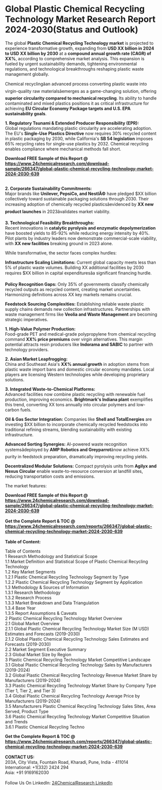 <h1>Global Plastic Chemical Recycling Technology Market Research Report 2024-2030(Status and Outlook)</h1><p>The global <strong>Plastic Chemical Recycling Technology market</strong> is projected to experience transformative growth, expanding from <strong>USD XX billion in 2024 to USD XX billion by 2030</strong> at a <strong>compound annual growth rate (CAGR) of XX%</strong>, according to comprehensive market analysis. This expansion is fueled by urgent sustainability demands, tightening environmental regulations, and technological breakthroughs reshaping plastic waste management globally.</p><p>Chemical recyclingâan advanced process converting plastic waste into virgin-quality raw materialsâemerges as a game-changing solution, offering <strong>superior circularity compared to mechanical recycling</strong>. Its ability to handle contaminated and mixed plastics positions it as critical infrastructure for achieving <strong>EU Circular Economy Package targets and U.S. EPA sustainability goals</strong>.</p><p><strong>1. Regulatory Tsunami &amp; Extended Producer Responsibility (EPR):</strong><br>
Global regulations mandating plastic circularity are accelerating adoption. The EU's <strong>Single-Use Plastics Directive</strong> now requires 30% recycled content in plastic packaging by 2030, while California's <strong>SB 54 legislation</strong> imposes 65% recycling rates for single-use plastics by 2032. Chemical recycling enables compliance where mechanical methods fall short.</p><div><b>Download FREE Sample of this Report @ 
            <a href="https://www.24chemicalresearch.com/download-sample/266347/global-plastic-chemical-recycling-technology-market-2024-2030-639">
            https://www.24chemicalresearch.com/download-sample/266347/global-plastic-chemical-recycling-technology-market-2024-2030-639</a></b></div><br><p><strong>2. Corporate Sustainability Commitments:</strong><br>
Major brands like <strong>Unilever, PepsiCo, and NestlÃ©</strong> have pledged $XX billion collectively toward sustainable packaging solutions through 2030. Their increasing adoption of chemically recycled plasticsâevidenced by <strong>XX new product launches</strong> in 2023âvalidates market viability.</p><p><strong>3. Technological Feasibility Breakthroughs:</strong><br>
Recent innovations in <strong>catalytic pyrolysis and enzymatic depolymerization</strong> have boosted yields to 85-92% while reducing energy intensity by 40%. Pilot plants by industry leaders now demonstrate commercial-scale viability, with <strong>XX new facilities</strong> breaking ground in 2023 alone.</p><p>While transformative, the sector faces complex hurdles:</p><p><strong>Infrastructure Scaling Limitations:</strong> Current global capacity meets less than 5% of plastic waste volumes. Building XX additional facilities by 2030 requires $XX billion in capital expendituresâa significant financing hurdle.</p><p><strong>Policy Recognition Gaps:</strong> Only 35% of governments classify chemically recycled outputs as recycled content, creating market uncertainties. Harmonizing definitions across XX key markets remains crucial.</p><p><strong>Feedstock Sourcing Complexities:</strong> Establishing reliable waste plastic supply chains demands new collection infrastructures. Partnerships with waste management firms like <strong>Veolia and Waste Management</strong> are becoming strategic imperatives.</p><p><strong>1. High-Value Polymer Production:</strong><br>
Food-grade PET and medical-grade polypropylene from chemical recycling command <strong>XX% price premiums</strong> over virgin alternatives. This margin potential attracts resin producers like <strong>Indorama and SABIC</strong> to partner with technology providers.</p><p><strong>2. Asian Market Leapfrogging:</strong><br>
China and Southeast Asia's <strong>XX% annual growth</strong> in adoption stems from plastic waste import bans and domestic circular economy mandates. Local players are licensing Western technologies while developing proprietary solutions.</p><p><strong>3. Integrated Waste-to-Chemical Platforms:</strong><br>
Advanced facilities now combine plastic recycling with renewable fuel production, improving economics. <strong>Brightmark's Indiana plant</strong> exemplifies this trend, converting XX tons annually into circular polymers and low-carbon fuels.</p><p><strong>Oil &amp; Gas Sector Integration:</strong> Companies like <strong>Shell and TotalEnergies</strong> are investing $XX billion to incorporate chemically recycled feedstocks into traditional refining streams, blending sustainability with existing infrastructure.</p><p><strong>Advanced Sorting Synergies:</strong> AI-powered waste recognition systemsâdeployed by <strong>AMP Robotics and Greyparrot</strong>ânow achieve XX% purity in feedstock preparation, dramatically improving recycling yields.</p><p><strong>Decentralized Modular Solutions:</strong> Compact pyrolysis units from <strong>Agilyx and Nexus Circular</strong> enable waste-to-resource conversion at landfill sites, reducing transportation costs and emissions.</p><p>The market features:</p><div><b>Download FREE Sample of this Report @ 
            <a href="https://www.24chemicalresearch.com/download-sample/266347/global-plastic-chemical-recycling-technology-market-2024-2030-639">
            https://www.24chemicalresearch.com/download-sample/266347/global-plastic-chemical-recycling-technology-market-2024-2030-639</a></b></div><br><div><b>Get the Complete Report & TOC @ 
            <a href="https://www.24chemicalresearch.com/reports/266347/global-plastic-chemical-recycling-technology-market-2024-2030-639">
            https://www.24chemicalresearch.com/reports/266347/global-plastic-chemical-recycling-technology-market-2024-2030-639</a></b></div><br>
            <b>Table of Content:</b><p>Table of Contents<br />
1 Research Methodology and Statistical Scope<br />
1.1 Market Definition and Statistical Scope of Plastic Chemical Recycling Technology<br />
1.2 Key Market Segments<br />
1.2.1 Plastic Chemical Recycling Technology Segment by Type<br />
1.2.2 Plastic Chemical Recycling Technology Segment by Application<br />
1.3 Methodology & Sources of Information<br />
1.3.1 Research Methodology<br />
1.3.2 Research Process<br />
1.3.3 Market Breakdown and Data Triangulation<br />
1.3.4 Base Year<br />
1.3.5 Report Assumptions & Caveats<br />
2 Plastic Chemical Recycling Technology Market Overview<br />
2.1 Global Market Overview<br />
2.1.1 Global Plastic Chemical Recycling Technology Market Size (M USD) Estimates and Forecasts (2019-2030)<br />
2.1.2 Global Plastic Chemical Recycling Technology Sales Estimates and Forecasts (2019-2030)<br />
2.2 Market Segment Executive Summary<br />
2.3 Global Market Size by Region<br />
3 Plastic Chemical Recycling Technology Market Competitive Landscape<br />
3.1 Global Plastic Chemical Recycling Technology Sales by Manufacturers (2019-2024)<br />
3.2 Global Plastic Chemical Recycling Technology Revenue Market Share by Manufacturers (2019-2024)<br />
3.3 Plastic Chemical Recycling Technology Market Share by Company Type (Tier 1, Tier 2, and Tier 3)<br />
3.4 Global Plastic Chemical Recycling Technology Average Price by Manufacturers (2019-2024)<br />
3.5 Manufacturers Plastic Chemical Recycling Technology Sales Sites, Area Served, Product Type<br />
3.6 Plastic Chemical Recycling Technology Market Competitive Situation and Trends<br />
3.6.1 Plastic Chemical Recycling Techno</p><div><b>Get the Complete Report & TOC @ 
            <a href="https://www.24chemicalresearch.com/reports/266347/global-plastic-chemical-recycling-technology-market-2024-2030-639">
            https://www.24chemicalresearch.com/reports/266347/global-plastic-chemical-recycling-technology-market-2024-2030-639</a></b></div><br><b>CONTACT US:</b><br>
            203A, City Vista, Fountain Road, Kharadi, Pune, India - 411014<br>
            International: +1(332) 2424 294<br>
            Asia: +91 9169162030 <br><br>
            Follow Us On LinkedIn: <a href="https://www.linkedin.com/company/24chemicalresearch/">24ChemicalResearch LinkedIn</a>